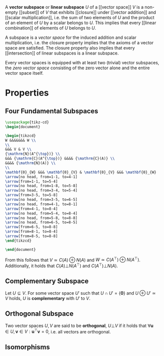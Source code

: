 
A **vector subspace** or **linear subspace** $U$ of a [[vector space]] $V$ is a non-empty [[subset]] of $V$ that exhibits [[closure]] under [[vector addition]] and [[scalar multiplication]], i.e. the sum of two elements of $U$ and the product of an element  of $U$ by a scalar belongs to $U$. This implies that every [[linear combination]] of elements of $U$ belongs to $U$.

A subspace is a *vector space* for the induced addition and scalar multiplication, i.e. the closure property implies that the axioms of a vector space are satisfied. The closure property also implies that every [[intersection]] of linear subspaces is a linear subspace.

Every vector spaces is equipped with at least two (trivial) vector subspaces, the *zero vector space* consisting of the zero vector alone and the entire vector space itself.


# Properties


## Four Fundamental Subspaces

```tikz
\usepackage{tikz-cd}
\begin{document}

\begin{tikzcd}
W &&&&&&& W \\
\\
&&& V & V \\
{\mathrm{N}(A^{\top})} \\
&&& {\mathrm{C}(A^{\top})} &&&& {\mathrm{C}(A)} \\
&&&& {\mathrm{N}(A)} \\
\\
\mathbf{0}_{W} &&& \mathbf{0}_{V} & \mathbf{0}_{V} &&& \mathbf{0}_{W}
\arrow[no head, from=1-1, to=4-1] 
\arrow[from=1-1, to=5-4] 
\arrow[no head, from=1-8, to=5-8] 
\arrow[no head, from=3-4, to=5-4] 
\arrow[from=3-5, to=5-8] 
\arrow[no head, from=3-5, to=6-5] 
\arrow[no head, from=4-1, to=8-1] 
\arrow[from=4-1, to=8-4] 
\arrow[no head, from=5-4, to=8-4] 
\arrow[no head, from=5-8, to=8-8] 
\arrow[no head, from=6-5, to=8-5] 
\arrow[from=6-5, to=8-8] 
\arrow[from=8-1, to=8-4] 
\arrow[from=8-5, to=8-8]
\end{tikzcd}

\end{document}
```

From this follows that $V \simeq C(A) \oplus N(A)$ and $W \simeq C(A^{\top}) \oplus N(A^{\top})$. Additionally, it holds that $C(A) \mathop\bot N(A^{\top})$ and $C(A^{\top}) \mathop\bot N(A)$.


## Complementary Subspace

Let $U \subseteq V$. For some vector space $U'$ such that $U \cap U' = \{ \mathbf{0} \}$ and $U \oplus U' \simeq V$ holds, $U$ is **complementary** with $U'$ to $V$.


## Orthogonal Subspace

Two vector spaces $U, V$ are said to be **orthogonal**, $U \mathop\bot V$ if it holds that $\forall \mathbf{u} \in U, \mathbf{v}  \in V : \mathbf{u}^{\top} \mathbf{v} = 0$, i.e. all vectors are orthogonal.

## Isomorphisms

